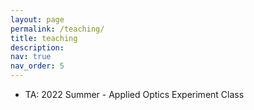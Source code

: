 ```yaml
---
layout: page
permalink: /teaching/
title: teaching
description: 
nav: true
nav_order: 5
---
```


- TA: 2022 Summer - Applied Optics Experiment Class
